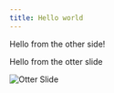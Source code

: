 ```yaml
---
title: Hello world
---
```


Hello from the other side!

Hello from the otter slide

![Otter Slide](https://i.pinimg.com/originals/64/10/52/641052f2cb0eb19c73929799135334b8.png)
